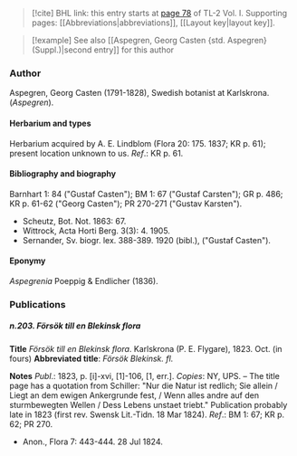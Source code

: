 > [!cite] BHL link: this entry starts at [page 78](https://www.biodiversitylibrary.org/item/103414#page/126/mode/1up) of TL-2 Vol. I.
> Supporting pages: [[Abbreviations|abbreviations]], [[Layout key|layout key]].

> [!example] See also [[Aspegren, Georg Casten {std. Aspegren} (Suppl.)|second entry]] for this author

### Author

Aspegren, Georg Casten (1791-1828), Swedish botanist at Karlskrona. (*Aspegren*).

#### Herbarium and types

Herbarium acquired by A. E. Lindblom (Flora 20: 175. 1837; KR p. 61); present location unknown to us.
*Ref*.: KR p. 61.

#### Bibliography and biography

Barnhart 1: 84 ("Gustaf Casten"); BM 1: 67 ("Gustaf Carsten"); GR p. 486; KR p. 61-62 ("Georg Casten"); PR 270-271 ("Gustav Karsten").
- Scheutz, Bot. Not. 1863: 67.
- Wittrock, Acta Horti Berg. 3(3): 4. 1905.
- Sernander, Sv. biogr. lex. 388-389. 1920 (bibl.), ("Gustaf Casten").

#### Eponymy

*Aspegrenia* Poeppig & Endlicher (1836).

### Publications

##### n.203. Försök till en Blekinsk flora

**Title**
*Försök till en Blekinsk flora*. Karlskrona (P. E. Flygare), 1823. Oct. (in fours)
**Abbreviated title**: *Försök Blekinsk. fl.*

**Notes**
*Publ*.: 1823, p. \[i\]-xvi, \[1\]-106, \[1, err.\]. *Copies*: NY, UPS. – The title page has a quotation from Schiller: "Nur die Natur ist redlich; Sie allein / Liegt an dem ewigen Ankergrunde fest, / Wenn alles andre auf den sturmbewegten Wellen / Dess Lebens unstaet triebt." Publication probably late in 1823 (first rev. Swensk Lit.-Tidn. 18 Mar 1824).
*Ref*.: BM 1: 67; KR p. 62; PR 270.
- Anon., Flora 7: 443-444. 28 Jul 1824.

